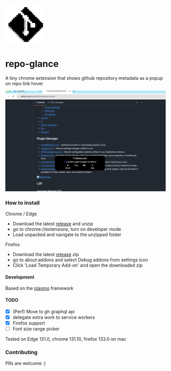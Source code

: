 ![Icon](assets/icon.png)

# repo-glance

A tiny chrome extension that shows github repository metadata as a popup on repo link hover

![Screenshot](assets/screenshot_2.png)

### How to install

Chrome / Edge

- Download the latest [release](https://github.com/navxio/repo-glance/releases) and unzip
- go to chrome://extensions, turn on developer mode
- Load unpacked and navigate to the unzipped folder

Firefox

- Download the latest [release](https://github.com/navxio/repo-glance/releases) zip
- go to about:addons and select Debug addons from settings icon
- Click 'Load Temporary Add-on' and open the downloaded zip

#### Development

Based on the [plasmo](https://docs.plasmo.com) framework

#### TODO

- [x] (Perf) Move to gh graphql api
- [x] delegate extra work to service workers
- [x] Firefox support
- [ ] Font size range picker

Tested on Edge 131.0, chrome 131.10, firefox 133.0 on mac

### Contributing

PRs are welcome :)
